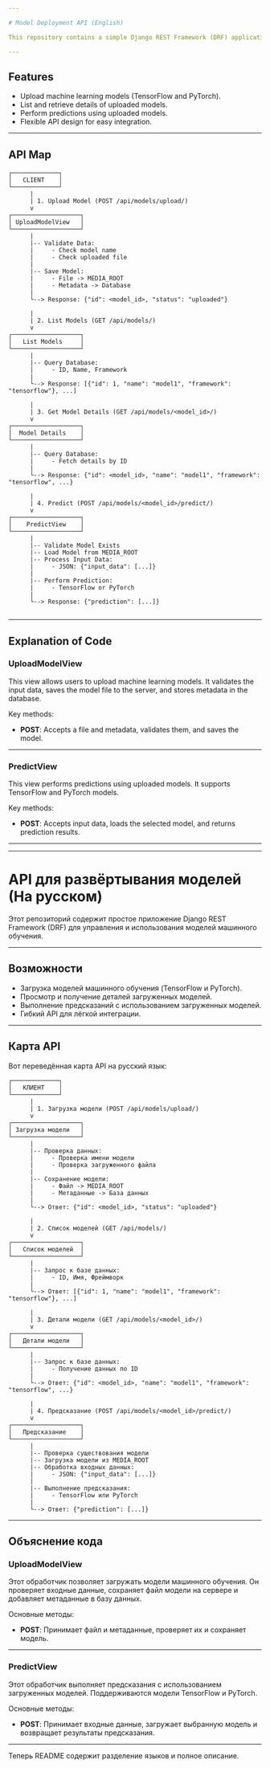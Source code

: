 ```yaml
---

# Model Deployment API (English)

This repository contains a simple Django REST Framework (DRF) application for managing and using machine learning models.

---
```


## Features

- Upload machine learning models (TensorFlow and PyTorch).
- List and retrieve details of uploaded models.
- Perform predictions using uploaded models.
- Flexible API design for easy integration.

---

## API Map

```
┌─────────────┐
│   CLIENT    │
└─────────────┘
      |
      | 1. Upload Model (POST /api/models/upload/)
      v
┌───────────────────┐
│ UploadModelView   │
└───────────────────┘
      |
      |-- Validate Data:
      |     - Check model name
      |     - Check uploaded file
      |
      |-- Save Model:
      |     - File -> MEDIA_ROOT
      |     - Metadata -> Database
      |
      └--> Response: {"id": <model_id>, "status": "uploaded"}

      |
      | 2. List Models (GET /api/models/)
      v
┌───────────────────┐
│   List Models     │
└───────────────────┘
      |
      |-- Query Database:
      |     - ID, Name, Framework
      |
      └--> Response: [{"id": 1, "name": "model1", "framework": "tensorflow"}, ...]

      |
      | 3. Get Model Details (GET /api/models/<model_id>/)
      v
┌───────────────────┐
│  Model Details    │
└───────────────────┘
      |
      |-- Query Database:
      |     - Fetch details by ID
      |
      └--> Response: {"id": <model_id>, "name": "model1", "framework": "tensorflow", ...}

      |
      | 4. Predict (POST /api/models/<model_id>/predict/)
      v
┌───────────────────┐
│    PredictView    │
└───────────────────┘
      |
      |-- Validate Model Exists
      |-- Load Model from MEDIA_ROOT
      |-- Process Input Data:
      |     - JSON: {"input_data": [...]}
      |
      |-- Perform Prediction:
      |     - TensorFlow or PyTorch
      |
      └--> Response: {"prediction": [...]}


```

---

## Explanation of Code

### UploadModelView
This view allows users to upload machine learning models. It validates the input data, saves the model file to the server, and stores metadata in the database.

Key methods:
- **POST**: Accepts a file and metadata, validates them, and saves the model.

---

### PredictView
This view performs predictions using uploaded models. It supports TensorFlow and PyTorch models.

Key methods:
- **POST**: Accepts input data, loads the selected model, and returns prediction results.

---

---

# API для развёртывания моделей (На русском)

Этот репозиторий содержит простое приложение Django REST Framework (DRF) для управления и использования моделей машинного обучения.

---

## Возможности

- Загрузка моделей машинного обучения (TensorFlow и PyTorch).
- Просмотр и получение деталей загруженных моделей.
- Выполнение предсказаний с использованием загруженных моделей.
- Гибкий API для лёгкой интеграции.

---

## Карта API


Вот переведённая карта API на русский язык:

```
┌─────────────┐
│   КЛИЕНТ    │
└─────────────┘
      |
      | 1. Загрузка модели (POST /api/models/upload/)
      v
┌───────────────────┐
│ Загрузка модели   │
└───────────────────┘
      |
      |-- Проверка данных:
      |     - Проверка имени модели
      |     - Проверка загруженного файла
      |
      |-- Сохранение модели:
      |     - Файл -> MEDIA_ROOT
      |     - Метаданные -> База данных
      |
      └--> Ответ: {"id": <model_id>, "status": "uploaded"}

      |
      | 2. Список моделей (GET /api/models/)
      v
┌───────────────────┐
│   Список моделей  │
└───────────────────┘
      |
      |-- Запрос к базе данных:
      |     - ID, Имя, Фреймворк
      |
      └--> Ответ: [{"id": 1, "name": "model1", "framework": "tensorflow"}, ...]

      |
      | 3. Детали модели (GET /api/models/<model_id>/)
      v
┌───────────────────┐
│   Детали модели   │
└───────────────────┘
      |
      |-- Запрос к базе данных:
      |     - Получение данных по ID
      |
      └--> Ответ: {"id": <model_id>, "name": "model1", "framework": "tensorflow", ...}

      |
      | 4. Предсказание (POST /api/models/<model_id>/predict/)
      v
┌───────────────────┐
│   Предсказание    │
└───────────────────┘
      |
      |-- Проверка существования модели
      |-- Загрузка модели из MEDIA_ROOT
      |-- Обработка входных данных:
      |     - JSON: {"input_data": [...]}
      |
      |-- Выполнение предсказания:
      |     - TensorFlow или PyTorch
      |
      └--> Ответ: {"prediction": [...]}
```

---

## Объяснение кода

### UploadModelView
Этот обработчик позволяет загружать модели машинного обучения. Он проверяет входные данные, сохраняет файл модели на сервере и добавляет метаданные в базу данных.

Основные методы:
- **POST**: Принимает файл и метаданные, проверяет их и сохраняет модель.

---

### PredictView
Этот обработчик выполняет предсказания с использованием загруженных моделей. Поддерживаются модели TensorFlow и PyTorch.

Основные методы:
- **POST**: Принимает входные данные, загружает выбранную модель и возвращает результаты предсказания.

---

Теперь README содержит разделение языков и полное описание.
